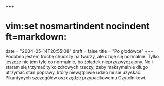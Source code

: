 +++
# vim:set nosmartindent nocindent ft=markdown:
date = "2004-05-14T20:55:08"
draft = false
title = "Po głodówce"
+++
Podobno jestem trochę chudszy na twarzy, ale czuję się normalnie. Tylko
jeszcze nie jem tyle co normalnie, bo żołądek nieprzyzwyczajony. No i staram
się trzymać tylko zdrowych rzeczy, żeby maksymalnie długo utrzymać stan
poprawy, który niewątpliwie udało mi sie uzyskać. Pikantynych szczegółów
oszczędzę przypadkowemu Czytelnikowi.

